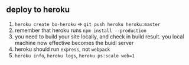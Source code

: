## deploy to heroku
1. `heroku create bo-heroku` => `git push heroku heroku:master`
2. remember that heroku runs `npm install --production`
3. you need to build your site locally, and check in build result. you local machine now effective becomes the buidl server
4. heroku should run `express`, not `webpack`
5. `heroku info`, `heroku logs`, `heroku ps:scale web=1`